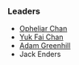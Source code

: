 ### Leaders

* [Opheliar Chan](mailto:opheliar.chan@owasp.org)
* [Yuk Fai Chan](mailto:yukfai.chan@owasp.org)
* [Adam Greenhill](mailto:adam.greenhill@owasp.org)
* Jack Enders
